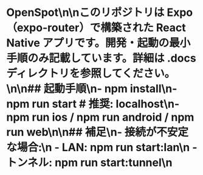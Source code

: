 # OpenSpot\n\nこのリポジトリは Expo（expo-router）で構築された React Native アプリです。開発・起動の最小手順のみ記載しています。詳細は .docs ディレクトリを参照してください。\n\n## 起動手順\n- npm install\n- npm run start  # 推奨: localhost\n- npm run ios / npm run android / npm run web\n\n## 補足\n- 接続が不安定な場合:\n  - LAN: npm run start:lan\n  - トンネル: npm run start:tunnel\n